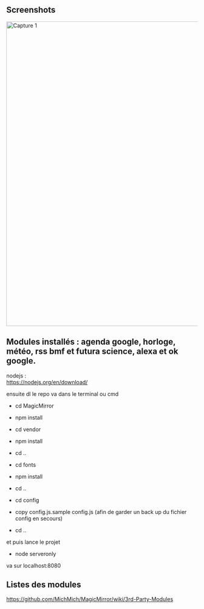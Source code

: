 
## Screenshots

<img
		width="800"
		alt="Capture 1"
		src="https://zupimages.net/up/22/01/o771.png">

## Modules installés : agenda google, horloge, météo, rss bmf et futura science, alexa et ok google.


nodejs :   
https://nodejs.org/en/download/

ensuite dl le repo va dans le terminal ou cmd 
 
- cd MagicMirror
 
- npm install

- cd vendor

- npm install

- cd ..

- cd fonts

- npm install

- cd ..
 
- cd config
 
- copy config.js.sample config.js (afin de garder un back up du fichier config en secours)
 
- cd ..

et puis lance le projet
 
- node serveronly
 
va sur localhost:8080

## Listes des modules 
https://github.com/MichMich/MagicMirror/wiki/3rd-Party-Modules
